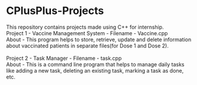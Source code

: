 # CPlusPlus-Projects
This repository contains projects made using C++ for internship.<br/>
Project 1 - Vaccine Management System - Filename - Vaccine.cpp<br/>
About - This program helps to store, retrieve, update and delete information about vaccinated patients in separate files(for Dose 1 and Dose 2).<br/>
<br/>
Project 2 - Task Manager - Filename - task.cpp<br/>
About - This is a command line program that helps to manage daily tasks like adding a new task, deleting an existing task, marking a task as done, etc.<br/>
